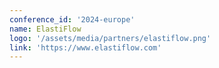 ```yaml
---
conference_id: '2024-europe'
name: ElastiFlow
logo: '/assets/media/partners/elastiflow.png'
link: 'https://www.elastiflow.com'
---
```

